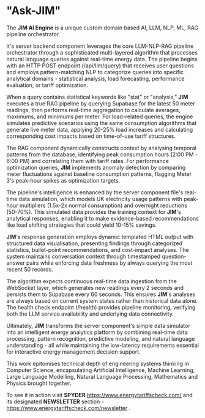 # "Ask-JIM"


The **JIM AI Engine** is a unique custom domain based AI, LLM, NLP, ML, RAG pipeline orchestrator.

It's server backend component leverages the core LLM-NLP-RAG pipeline orchestrator through a sophisticated multi-layered algorithm that processes natural language queries against real-time energy data. The pipeline begins with an HTTP POST endpoint (/api/llm/query) that receives user questions and employs pattern-matching NLP to categorize queries into specific analytical domains - statistical analysis, load forecasting, performance evaluation, or tariff optimization.

When a query contains statistical keywords like "stat" or "analysis," **JIM** executes a true RAG pipeline by querying Supabase for the latest 50 meter readings, then performs real-time aggregation to calculate averages, maximums, and minimums per meter. For load-related queries, the engine simulates predictive scenarios using the same consumption algorithms that generate live meter data, applying 20-25% load increases and calculating corresponding cost impacts based on time-of-use tariff structures.

The RAG component dynamically constructs context by analysing temporal patterns from the database, identifying peak consumption hours (2:00 PM - 6:00 PM) and correlating them with tariff rates. For performance optimization queries, **JIM** implements anomaly detection by comparing meter fluctuations against baseline consumption patterns, flagging Meter 3's peak-hour spikes as optimization targets.

The pipeline's intelligence is enhanced by the server component file's real-time data simulation, which models UK electricity usage patterns with peak-hour multipliers (1.5x-2x normal consumption) and overnight reductions (50-70%). This simulated data provides the training context for **JIM**'s analytical responses, enabling it to make evidence-based recommendations like load shifting strategies that could yield 10-15% savings.

**JIM**'s response generation employs dynamic templated HTML output with structured data visualisation, presenting findings through categorized statistics, bullet-point recommendations, and cost-impact analyses. The system maintains conversation context through timestamped question-answer pairs while enforcing data freshness by always querying the most recent 50 records.

The algorithm expects continuous real-time data ingestion from the WebSocket layer, which generates new readings every 2 seconds and persists them to Supabase every 60 seconds. This ensures **JIM**'s analyses are always based on current system states rather than historical data alone. The health check endpoint (/health) provides pipeline monitoring, verifying both the LLM service availability and underlying data connectivity.

Ultimately, **JIM** transforms the server component's  simple data simulator into an intelligent energy analytics platform by combining real-time data processing, pattern recognition, predictive modeling, and natural language understanding - all while maintaining the low-latency requirements essential for interactive energy management decision support.

This work epitomises technical depth of engineering systems thinking in Computer Science, encapsulating Artificial Intelligence, Machine Learning, Large Language Modelling, Natural Language Processing, Mathematics and Physics brought together.

To see it in action visit **SPYDER**  https://www.energytariffscheck.com/ and its designated  **NEWSLETTER** section - https://www.energytariffscheck.com/newsletter .
